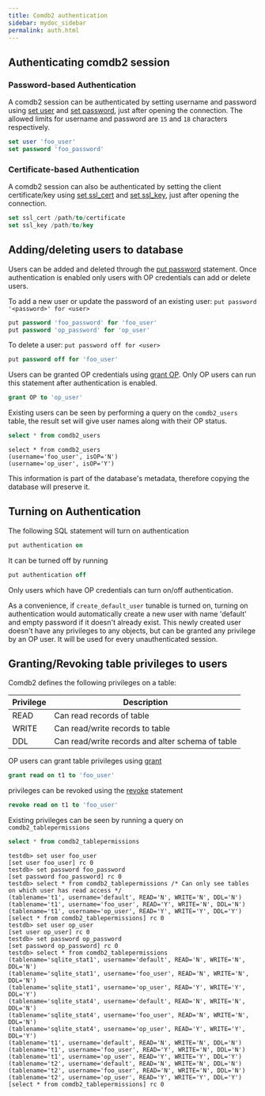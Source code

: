```yaml
---
title: Comdb2 authentication
sidebar: mydoc_sidebar
permalink: auth.html
---
```


## Authenticating comdb2 session

### Password-based Authentication

A comdb2 session can be authenticated by setting username and password using
[set user](sql.html#set-user) and [set password](sql.html#set-password), just
after opening the connection. The allowed limits for username and password are
`15` and `18` characters respectively.

```sql
set user 'foo_user'
set password 'foo_password'
``` 

### Certificate-based Authentication

A comdb2 session can also be authenticated by setting the client certificate/key using [set ssl_cert](sql.html#set-ssl_cert) and [set ssl_key](sql.html#set-ssl_key), just after opening the connection.

```sql
set ssl_cert /path/to/certificate
set ssl_key /path/to/key
``` 

## Adding/deleting users to database
Users can be added and deleted through the [put password](sql.html#put) statement. Once authentication is enabled only users with OP credentials can add or delete users.

To add a new user or update the password of an existing user:
```put password '<password>' for <user>```

```sql
put password 'foo_password' for 'foo_user'
put password 'op_password' for 'op_user'
``` 

To delete a user:
```put password off for <user>```

```sql
put password off for 'foo_user'
``` 

Users can be granted OP credentials using [grant OP](sql.html#grant-and-revoke).  Only OP users can run this statement after authentication is enabled.
```sql
grant OP to 'op_user'
``` 

Existing users can be seen by performing a query on the ```comdb2_users``` table, the result set will give user names along with their OP status.

```sql
select * from comdb2_users
``` 

```
select * from comdb2_users
(username='foo_user', isOP='N')
(username='op_user', isOP='Y')
```
This information is part of the database's metadata, therefore copying the database will preserve it.

## Turning on Authentication
The following SQL statement will turn on authentication

```sql
put authentication on
``` 

It can be turned off by running

```sql
put authentication off
``` 
Only users which have OP credentials can turn on/off authentication.

As a convenience, if ```create_default_user``` tunable is turned on, turning on authentication would automatically create a new user with name 'default' and empty password if it doesn't already exist. This newly created user doesn't have any privileges to any objects, but can be granted any privilege by an OP user. It will be used for every unauthenticated session.

## Granting/Revoking table privileges to users

Comdb2 defines the following privileges on a table:

|Privilege|Description|
|---|---|
|READ|Can read records of table|
|WRITE|Can read/write records to table|
|DDL|Can read/write records and alter schema of table|

OP users can grant table privileges using [grant](sql.html#grant-and-revoke)

```sql
grant read on t1 to 'foo_user'
``` 

privileges can be revoked using the [revoke](sql.html#grant-and-revoke) statement

```sql
revoke read on t1 to 'foo_user'
``` 

Existing privileges can be seen by running a query on ```comdb2_tablepermissions```
```sql
select * from comdb2_tablepermissions
``` 

```
testdb> set user foo_user
[set user foo_user] rc 0
testdb> set password foo_password
[set password foo_password] rc 0
testdb> select * from comdb2_tablepermissions /* Can only see tables on which user has read access */
(tablename='t1', username='default', READ='N', WRITE='N', DDL='N')
(tablename='t1', username='foo_user', READ='Y', WRITE='N', DDL='N')
(tablename='t1', username='op_user', READ='Y', WRITE='Y', DDL='Y')
[select * from comdb2_tablepermissions] rc 0
testdb> set user op_user
[set user op_user] rc 0
testdb> set password op_password
[set password op_password] rc 0
testdb> select * from comdb2_tablepermissions 
(tablename='sqlite_stat1', username='default', READ='N', WRITE='N', DDL='N')
(tablename='sqlite_stat1', username='foo_user', READ='N', WRITE='N', DDL='N')
(tablename='sqlite_stat1', username='op_user', READ='Y', WRITE='Y', DDL='Y')
(tablename='sqlite_stat4', username='default', READ='N', WRITE='N', DDL='N')
(tablename='sqlite_stat4', username='foo_user', READ='N', WRITE='N', DDL='N')
(tablename='sqlite_stat4', username='op_user', READ='Y', WRITE='Y', DDL='Y')
(tablename='t1', username='default', READ='N', WRITE='N', DDL='N')
(tablename='t1', username='foo_user', READ='Y', WRITE='N', DDL='N')
(tablename='t1', username='op_user', READ='Y', WRITE='Y', DDL='Y')
(tablename='t2', username='default', READ='N', WRITE='N', DDL='N')
(tablename='t2', username='foo_user', READ='N', WRITE='N', DDL='N')
(tablename='t2', username='op_user', READ='Y', WRITE='Y', DDL='Y')
[select * from comdb2_tablepermissions] rc 0
```
